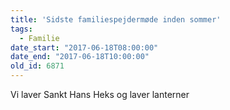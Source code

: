 ```yaml
---
title: 'Sidste familiespejdermøde inden sommer'
tags:
  - Familie
date_start: "2017-06-18T08:00:00"
date_end: "2017-06-18T10:00:00"
old_id: 6871
---
```

Vi laver Sankt Hans Heks og laver lanterner